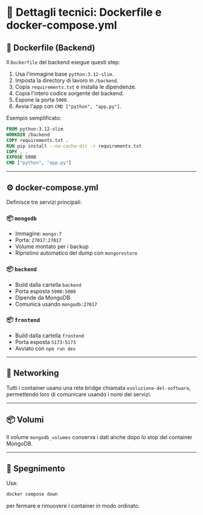 # 📘 Dettagli tecnici: Dockerfile e docker-compose.yml

## 🔨 Dockerfile (Backend)

Il `Dockerfile` del backend esegue questi step:

1. Usa l'immagine base `python:3.12-slim`.
2. Imposta la directory di lavoro in `/backend`.
3. Copia `requirements.txt` e installa le dipendenze.
4. Copia l'intero codice sorgente del backend.
5. Espone la porta `5000`.
6. Avvia l'app con `CMD ["python", "app.py"]`.

Esempio semplificato:

```dockerfile
FROM python:3.12-slim
WORKDIR /backend
COPY requirements.txt .
RUN pip install --no-cache-dir -r requirements.txt
COPY . .
EXPOSE 5000
CMD ["python", "app.py"]
```

---

## ⚙️ docker-compose.yml

Definisce tre servizi principali:

### 📦 `mongodb`
- Immagine: `mongo:7`
- Porta: `27017:27017`
- Volume montato per i backup
- Ripristino automatico del dump con `mongorestore`

### 📦 `backend`
- Build dalla cartella `backend`
- Porta esposta `5000:5000`
- Dipende da MongoDB
- Comunica usando `mongodb:27017`

### 📦 `frontend`
- Build dalla cartella `frontend`
- Porta esposta `5173:5173`
- Avviato con `npm run dev`

---

## 🔗 Networking

Tutti i container usano una rete bridge chiamata `evoluzione-del-software`, permettendo loro di comunicare usando i nomi dei servizi.

---

## 📦 Volumi

Il volume `mongodb_volumes` conserva i dati anche dopo lo stop del container MongoDB.

---

## 🛑 Spegnimento

Usa:
```bash
docker compose down
```
per fermare e rimuovere i container in modo ordinato.
